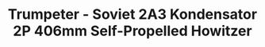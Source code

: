 ---
layout: product
title: "Trumpeter - Soviet 2A3 Kondensator 2P 406mm Self-Propelled Howitzer"
price: "10500" 
desc: "N/A"
img_path: "/assets/img/TRU09529.webp"
brand: "N/A"
available: false
special_offer: false
new: false
soon: false
cat: "010000"
subcat: "013400"
subsubcat: "0N/A"
sifra: "TRU09529"
popular: false
---